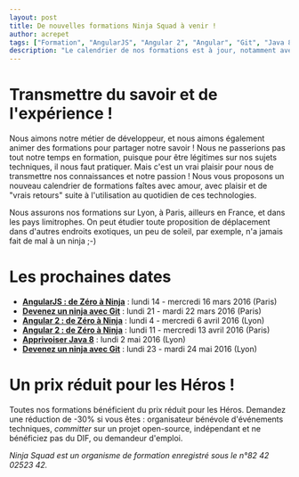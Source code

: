 ```yaml
---
layout: post
title: De nouvelles formations Ninja Squad à venir !
author: acrepet
tags: ["Formation", "AngularJS", "Angular 2", "Angular", "Git", "Java 8"]
description: "Le calendrier de nos formations est à jour, notamment avec les formations AngularJS, Angular 2, Git et Java 8"
---
```


# Transmettre du savoir et de l'expérience&nbsp;!

Nous aimons notre métier de développeur, et nous aimons également animer des formations pour partager notre savoir&nbsp;! Nous ne passerions pas tout notre temps en formation, puisque pour être légitimes sur nos sujets techniques, il nous faut pratiquer. Mais c'est un vrai plaisir pour nous de transmettre nos connaissances et notre passion&nbsp;! Nous vous proposons un nouveau calendrier de formations faîtes avec amour, avec plaisir et de "vrais retours" suite à l'utilisation au quotidien de ces technologies.

Nous assurons nos formations sur Lyon, à Paris, ailleurs en France, et dans les pays limitrophes. On peut étudier toute proposition de déplacement dans d'autres endroits exotiques, un peu de soleil, par exemple, n'a jamais fait de mal à un ninja ;-)

# Les prochaines dates
- [**AngularJS&nbsp;: de Zéro à Ninja**](http://ninja-squad.fr/formations/formation-angularjs)&nbsp;: lundi 14 - mercredi 16 mars 2016 (Paris)
- [**Devenez un ninja avec Git**](http://ninja-squad.fr/formations/formation-git)&nbsp;: lundi 21 - mardi 22 mars 2016 (Paris)
- [**Angular 2&nbsp;: de Zéro à Ninja**](http://ninja-squad.fr/formations/formation-angular2)&nbsp;: lundi 4 - mercredi 6 avril 2016 (Lyon)
- [**Angular 2&nbsp;: de Zéro à Ninja**](http://ninja-squad.fr/formations/formation-angular2)&nbsp;: lundi 11 - mercredi 13 avril 2016 (Paris)
- [**Apprivoiser Java&nbsp;8**](http://ninja-squad.fr/formations/formation-java8)&nbsp;: lundi 2 mai 2016 (Lyon)
- [**Devenez un ninja avec Git**](http://ninja-squad.fr/formations/formation-git)&nbsp;: lundi 23 - mardi 24 mai 2016 (Lyon)

# Un prix réduit pour les Héros&nbsp;!
Toutes nos formations bénéficient du prix réduit pour les Héros.
Demandez une réduction de -30% si vous êtes&nbsp;: organisateur bénévole d'événements techniques, *committer* sur un projet open-source, indépendant et ne bénéficiez pas du DIF, ou demandeur d'emploi.

*Ninja Squad est un organisme de formation enregistré sous le n°82 42 02523 42.*

